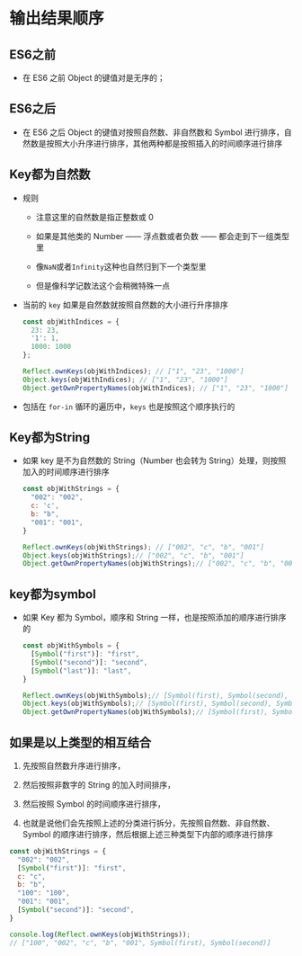 # 输出结果顺序

## ES6之前

+ 在 ES6 之前 Object 的键值对是无序的；

## ES6之后

+ 在 ES6 之后 Object 的键值对按照自然数、非自然数和 Symbol 进行排序，自然数是按照大小升序进行排序，其他两种都是按照插入的时间顺序进行排序

## Key都为自然数

+ 规则

  + 注意这里的自然数是指正整数或 0

  + 如果是其他类的 Number —— 浮点数或者负数 —— 都会走到下一组类型里

  + 像`NaN`或者`Infinity`这种也自然归到下一个类型里

  + 但是像科学记数法这个会稍微特殊一点

+ 当前的 `key` 如果是自然数就按照自然数的大小进行升序排序

    ```js
    const objWithIndices = {
      23: 23,
      '1': 1,
      1000: 1000
    };

    Reflect.ownKeys(objWithIndices); // ["1", "23", "1000"]
    Object.keys(objWithIndices); // ["1", "23", "1000"]
    Object.getOwnPropertyNames(objWithIndices); // ["1", "23", "1000"]
    ```

+ 包括在 `for-in` 循环的遍历中，`keys` 也是按照这个顺序执行的

## Key都为String

+ 如果 key 是不为自然数的 String（Number 也会转为 String）处理，则按照加入的时间顺序进行排序

    ```js
    const objWithStrings = {
      "002": "002",
      c: 'c',
      b: "b",
      "001": "001",
    }

    Reflect.ownKeys(objWithStrings); // ["002", "c", "b", "001"]
    Object.keys(objWithStrings);// ["002", "c", "b", "001"]
    Object.getOwnPropertyNames(objWithStrings);// ["002", "c", "b", "001"]
    ```

## key都为symbol

+ 如果 Key 都为 Symbol，顺序和 String 一样，也是按照添加的顺序进行排序的

    ```js
    const objWithSymbols = {
      [Symbol("first")]: "first",
      [Symbol("second")]: "second",
      [Symbol("last")]: "last",
    }

    Reflect.ownKeys(objWithSymbols);// [Symbol(first), Symbol(second), Symbol(last)]
    Object.keys(objWithSymbols);// [Symbol(first), Symbol(second), Symbol(last)]
    Object.getOwnPropertyNames(objWithSymbols);// [Symbol(first), Symbol(second), Symbol(last)]
    ```

## 如果是以上类型的相互结合

1. 先按照自然数升序进行排序，

2. 然后按照非数字的 String 的加入时间排序，

3. 然后按照 Symbol 的时间顺序进行排序，

4. 也就是说他们会先按照上述的分类进行拆分，先按照自然数、非自然数、Symbol 的顺序进行排序，然后根据上述三种类型下内部的顺序进行排序

  ```js
  const objWithStrings = {
    "002": "002",
    [Symbol("first")]: "first",
    c: "c",
    b: "b",
    "100": "100",
    "001": "001",
    [Symbol("second")]: "second",
  }

  console.log(Reflect.ownKeys(objWithStrings));
  // ["100", "002", "c", "b", "001", Symbol(first), Symbol(second)]
  ```
